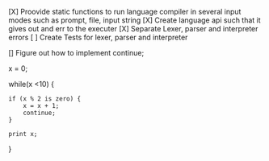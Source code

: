 [X] Proovide static functions to run language compiler in several input modes such as prompt, file, input string
[X] Create language api such that it gives out and err to the executer
[X] Separate Lexer, parser and interpreter errors
[ ] Create Tests for lexer, parser and interpreter

[] Figure out how to implement continue;

x = 0;

while(x <10) {

    if (x % 2 is zero) {
        x = x + 1;
        continue;
    }

    print x;

}
